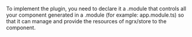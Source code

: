 To implement the plugin, you need to declare it a .module that controls all your component generated in a .module (for example: app.module.ts) so that it can manage and provide the resources of ngrx/store to the component.